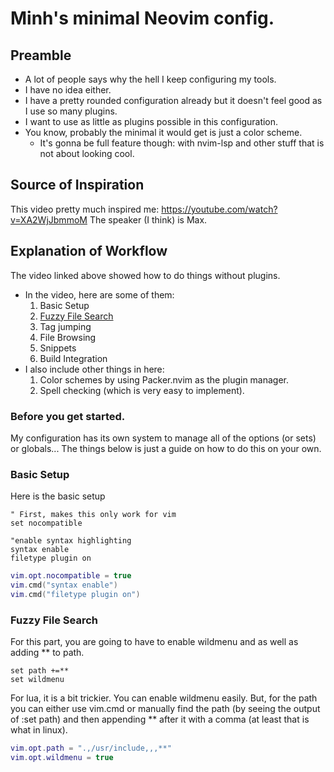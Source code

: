 # Minh's minimal Neovim config.
## Preamble
* A lot of people says why the hell I keep configuring my tools.
* I have no idea either.
* I have a pretty rounded configuration already but it doesn't feel good as I use so many plugins.
* I want to use as little as plugins possible in this configuration.
* You know, probably the minimal it would get is just a color scheme.
	* It's gonna be full feature though: with nvim-lsp and other stuff that is not about looking cool.
## Source of Inspiration
This video pretty much inspired me: https://youtube.com/watch?v=XA2WjJbmmoM
The speaker (I think) is Max.
## Explanation of Workflow
The video linked above showed how to do things without plugins.
* In the video, here are some of them:
    1. Basic Setup
    2. [Fuzzy File Search](https://github.com/minh-p/nvim_config_minimal#fuzzy-file-search)
    3. Tag jumping
    4. File Browsing
    5. Snippets
    4. Build Integration
* I also include other things in here:
    1. Color schemes by using Packer.nvim as the plugin manager.
    2. Spell checking (which is very easy to implement).

### Before you get started.
My configuration has its own system to manage all of the options (or sets) or globals...
The things below is just a guide on how to do this on your own.

### Basic Setup
Here is the basic setup

```vim
" First, makes this only work for vim
set nocompatible

"enable syntax highlighting
syntax enable
filetype plugin on
```

```lua
vim.opt.nocompatible = true
vim.cmd("syntax enable")
vim.cmd("filetype plugin on")
```

### Fuzzy File Search
For this part, you are going to have to enable wildmenu and as well as adding ** to path.
```vim
set path +=**
set wildmenu
```
For lua, it is a bit trickier. You can enable wildmenu easily. But, for the path you can either use vim.cmd or
manually find the path (by seeing the output of :set path) and then appending ** after it with a comma (at least that is what in linux).
```lua
vim.opt.path = ".,/usr/include,,,**"
vim.opt.wildmenu = true
```
